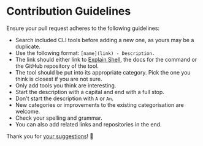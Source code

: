 # Contribution Guidelines
Ensure your pull request adheres to the following guidelines:
- Search included CLI tools before adding a new one, as yours may be a duplicate.
- Use the following format: `[name](link) - Description.`
- The link should either link to [Explain Shell](https://www.explainshell.com), the docs for the command or the GitHub repository of the tool.
- The tool should be put into its appropriate category. Pick the one you think is closest if you are not sure.
- Only add tools you think are interesting.
- Start the description with a capital and end with a full stop.
- Don't start the description with `A` or `An`.
- New categories or improvements to the existing categorisation are welcome.
- Check your spelling and grammar.
- You can also add related links and repositories in the end.

Thank you for [your suggestions](../../edit/master/readme.md)! 💜